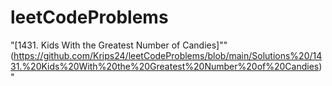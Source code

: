 # leetCodeProblems

"[1431. Kids With the Greatest Number of Candies]""(https://github.com/Krips24/leetCodeProblems/blob/main/Solutions%20/1431.%20Kids%20With%20the%20Greatest%20Number%20of%20Candies)"

